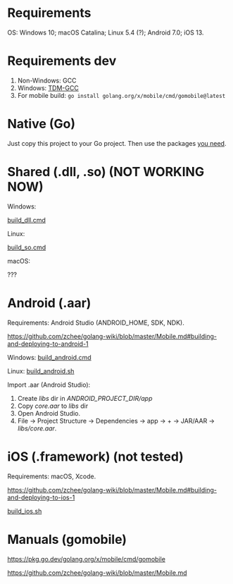 # Requirements

OS: Windows 10; macOS Catalina; Linux 5.4 (?); Android 7.0; iOS 13.

# Requirements dev

1. Non-Windows: GCC
2. Windows: [TDM-GCC](https://jmeubank.github.io/tdm-gcc/download)
3. For mobile build: `go install golang.org/x/mobile/cmd/gomobile@latest`

# Native (Go)

Just copy this project to your Go project. Then use the packages [you need](../commander).

# Shared (.dll, .so) (NOT WORKING NOW)

Windows:

[build_dll.cmd](./build_dll.cmd)

Linux:

[build_so.cmd](./build_so.sh)

macOS:

???

# Android (.aar)

Requirements: Android Studio (ANDROID_HOME, SDK, NDK).

https://github.com/zchee/golang-wiki/blob/master/Mobile.md#building-and-deploying-to-android-1

Windows: [build_android.cmd](./build_android.cmd)

Linux: [build_android.sh](./build_android.sh)

Import .aar (Android Studio):

1. Create _libs_ dir in _ANDROID_PROJECT_DIR/app_
2. Copy _core.aar_ to _libs_ dir
3. Open Android Studio.
4. File -> Project Structure -> Dependencies -> app -> + -> JAR/AAR -> _libs/core.aar_.

# iOS (.framework) (not tested)

Requirements: macOS, Xcode.

https://github.com/zchee/golang-wiki/blob/master/Mobile.md#building-and-deploying-to-ios-1

[build_ios.sh](./build_ios.sh)

# Manuals (gomobile)

https://pkg.go.dev/golang.org/x/mobile/cmd/gomobile

https://github.com/zchee/golang-wiki/blob/master/Mobile.md
